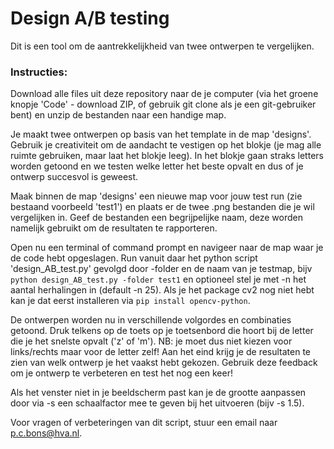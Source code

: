 # Design A/B testing
Dit is een tool om de aantrekkelijkheid van twee ontwerpen te vergelijken.


### Instructies: 

Download alle files uit deze repository naar de je computer (via het groene knopje 'Code' - download ZIP, of gebruik git clone als je een git-gebruiker bent) en unzip de bestanden naar een handige map. 

Je maakt twee ontwerpen op basis van het template in de map 'designs'. Gebruik je creativiteit om de aandacht te vestigen op het blokje (je mag alle ruimte gebruiken, maar laat het blokje leeg). In het blokje gaan straks letters worden getoond en we testen welke letter het beste opvalt en dus of je ontwerp succesvol is geweest.

Maak binnen de map 'designs' een nieuwe map voor jouw test run (zie bestaand voorbeeld 'test1') en plaats er de twee .png bestanden die je wil vergelijken in. Geef de bestanden een begrijpelijke naam, deze worden namelijk gebruikt om de resultaten te rapporteren. 

Open nu een terminal of command prompt en navigeer naar de map waar je de code hebt opgeslagen. Run vanuit daar het python script 'design_AB_test.py' gevolgd door -folder en de naam van je testmap, bijv 
```python design_AB_test.py -folder test1```
en optioneel stel je met -n het aantal herhalingen in (default -n 25). Als je het package cv2 nog niet hebt kan je dat eerst installeren via ```pip install opencv-python```.

De ontwerpen worden nu in verschillende volgordes en combinaties getoond. Druk telkens op de toets op je toetsenbord die hoort bij de letter die je het snelste opvalt ('z' of 'm'). NB: je moet dus niet kiezen voor links/rechts maar voor de letter zelf! Aan het eind krijg je de resultaten te zien van welk ontwerp je het vaakst hebt gekozen. Gebruik deze feedback om je ontwerp te verbeteren en test het nog een keer!

Als het venster niet in je beeldscherm past kan je de grootte aanpassen door via -s een schaalfactor mee te geven bij het uitvoeren (bijv -s 1.5). 

Voor vragen of verbeteringen van dit script, stuur een email naar p.c.bons@hva.nl. 
